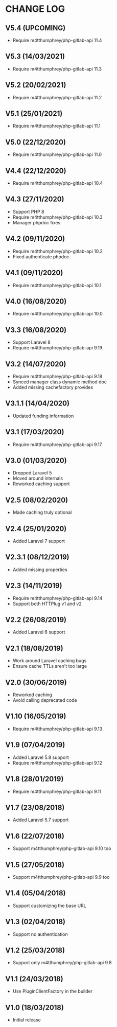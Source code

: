 CHANGE LOG
==========


## V5.4 (UPCOMING)

* Require m4tthumphrey/php-gitlab-api 11.4


## V5.3 (14/03/2021)

* Require m4tthumphrey/php-gitlab-api 11.3


## V5.2 (20/02/2021)

* Require m4tthumphrey/php-gitlab-api 11.2


## V5.1 (25/01/2021)

* Require m4tthumphrey/php-gitlab-api 11.1


## V5.0 (22/12/2020)

* Require m4tthumphrey/php-gitlab-api 11.0


## V4.4 (22/12/2020)

* Require m4tthumphrey/php-gitlab-api 10.4


## V4.3 (27/11/2020)

* Support PHP 8
* Require m4tthumphrey/php-gitlab-api 10.3
* Manager phpdoc fixes


## V4.2 (09/11/2020)

* Require m4tthumphrey/php-gitlab-api 10.2
* Fixed authenticate phpdoc


## V4.1 (09/11/2020)

* Require m4tthumphrey/php-gitlab-api 10.1


## V4.0 (16/08/2020)

* Require m4tthumphrey/php-gitlab-api 10.0


## V3.3 (16/08/2020)

* Support Laravel 8
* Require m4tthumphrey/php-gitlab-api 9.19


## V3.2 (14/07/2020)

* Require m4tthumphrey/php-gitlab-api 9.18
* Synced manager class dynamic method doc
* Added missing cachefactory provides


## V3.1.1 (14/04/2020)

* Updated funding information


## V3.1 (17/03/2020)

* Require m4tthumphrey/php-gitlab-api 9.17


## V3.0 (01/03/2020)

* Dropped Laravel 5
* Moved around internals
* Reworked caching support


## V2.5 (08/02/2020)

* Made caching truly optional


## V2.4 (25/01/2020)

* Added Laravel 7 support


## V2.3.1 (08/12/2019)

* Added missing properties


## V2.3 (14/11/2019)

* Require m4tthumphrey/php-gitlab-api 9.14
* Support both HTTPlug v1 and v2


## V2.2 (26/08/2019)

* Added Laravel 6 support


## V2.1 (18/08/2019)

* Work around Laravel caching bugs
* Ensure cache TTLs aren't too large


## V2.0 (30/06/2019)

* Reworked caching
* Avoid calling deprecated code


## V1.10 (16/05/2019)

* Require m4tthumphrey/php-gitlab-api 9.13


## V1.9 (07/04/2019)

* Added Laravel 5.8 support
* Require m4tthumphrey/php-gitlab-api 9.12


## V1.8 (28/01/2019)

* Require m4tthumphrey/php-gitlab-api 9.11


## V1.7 (23/08/2018)

* Added Laravel 5.7 support


## V1.6 (22/07/2018)

* Support m4tthumphrey/php-gitlab-api 9.10 too


## V1.5 (27/05/2018)

* Support m4tthumphrey/php-gitlab-api 9.9 too


## V1.4 (05/04/2018)

* Support customizing the base URL


## V1.3 (02/04/2018)

* Support no authentication


## V1.2 (25/03/2018)

* Support only m4tthumphrey/php-gitlab-api 9.8


## V1.1 (24/03/2018)

* Use PluginClientFactory in the builder


## V1.0 (18/03/2018)

* Initial release
